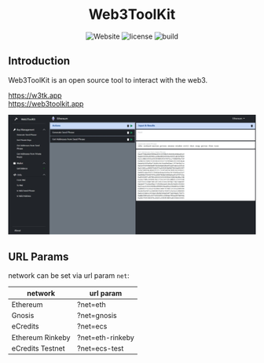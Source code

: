 
<h1 align="center">
  Web3ToolKit
</h1>

<p align="center">
  <a style="text-decoration:none" href="https://w3tk.app" target="_blank">
    <img src="https://img.shields.io/badge/Website-w3tk.app-blue" alt="Website" />
  </a>
  <a style="text-decoration:none" href="https://github.com/arminreiter/web3toolkit/blob/main/LICENSE">
    <img src="https://img.shields.io/github/license/arminreiter/web3toolkit" alt="license" />
  </a>
  <a style="text-decoration:none" href="https://github.com/arminreiter/web3toolkit/actions/workflows/build.yml" target="_blank">
    <img src="https://github.com/arminreiter/web3toolkit/actions/workflows/build.yml/badge.svg" alt="build" />
  </a>
</p>

## Introduction

Web3ToolKit is an open source tool to interact with the web3.  

<https://w3tk.app>  
<https://web3toolkit.app>

![Screenshot](https://github.com/arminreiter/web3toolkit/raw/dev/src/src/assets/img/screenshots/scr1.jpg)

## URL Params

network can be set via url param `net`:

| network          | url param        |
|------------------|------------------|
| Ethereum         | ?net=eth         |
| Gnosis           | ?net=gnosis      |
| eCredits         | ?net=ecs         |
| Ethereum Rinkeby | ?net=eth-rinkeby |
| eCredits Testnet | ?net=ecs-test    |
